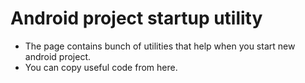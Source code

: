 
# Android project startup utility

- The page contains bunch of utilities that help when you start new android project.
- You can copy useful code from here.
